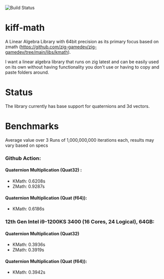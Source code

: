 ![Build Status](https://github.com/kiffpuppygames/kiff-math/actions/workflows/main.yml/badge.svg?branch=dev)

# kiff-math

A Linear Algebra Library with 64bit precision as its primary focus based on zmath (https://github.com/zig-gamedev/zig-gamedev/tree/main/libs/kmath). 

I want a linear algebra library that runs on zig latest and can be easily used on its own without having functionality you don't use or having to copy and paste folders around.

# Status
The library currently has base support for quaternions and 3d vectors.

# Benchmarks

Average value over 3 Runs of 1,000,000,000 iterations each, results may vary based on specs

### Github Action:
#### Quaternion Multiplication (Quat32) :
- KMath: 0.6208s
- ZMath: 0.9287s  
#### Quaternion Multiplication (Quat (f64)):
- KMath: 0.6186s

### 12th Gen Intel i9-1200KS 3400 (16 Cores, 24 Logical), 64GB:
#### Quaternion Multiplication (Quat32)
  - KMath: 0.3936s
  - ZMath: 0.3919s  
#### Quaternion Multiplication (Quat (f64)):
  - KMath: 0.3942s
